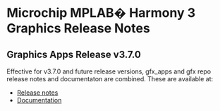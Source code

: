 # Microchip MPLAB� Harmony 3 Graphics Release Notes
## Graphics Apps Release v3.7.0


Effective for v3.7.0 and future release versions, gfx_apps and gfx repo release notes and documentaton are combined. These are available at:
* [Release notes](https://microchip-mplab-harmony.github.io/gfx/release_notes.md)
* [Documentation](https://microchip-mplab-harmony.github.io/gfx/documentation.html)
